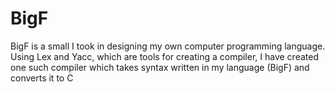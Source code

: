 # BigF
BigF is a small I took in designing my own computer programming language. Using Lex and Yacc, which are tools for creating a compiler, I have created one such compiler which takes syntax written in my language (BigF) and converts it to C
